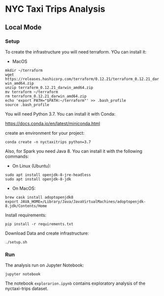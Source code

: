 # NYC Taxi Trips Analysis

## Local Mode
### Setup

To create the infrastructure you will need terraform. YOu can install it:

- MacOS

`mkdir ~/terraform`\
`wget https://releases.hashicorp.com/terraform/0.12.21/terraform_0.12.21_darwin_amd64.zip`\
`unzip terraform_0.12.21_darwin_amd64.zip`\
`mv terraform ~/terraform`\
`rm terraform_0.12.21_darwin_amd64.zip`\
`echo 'export PATH="$PATH:~/terraform"' >> .bash_profile`\
`source .bash_profile`

You will need Python 3.7. You can install it with Conda:

https://docs.conda.io/en/latest/miniconda.html

create an environment for your project:

`conda create -n nyctaxitrips python=3.7`

Also, for Spark you need Java 8. You can install it with the following commands:

- On Linux (Ubuntu):

`sudo apt install openjdk-8-jre-headless`\
`sudo apt install openjdk-8-jdk`

- On MacOS:

`brew cask install adoptopenjdk8`\
`export JAVA_HOME=/Library/Java/JavaVirtualMachines/adoptopenjdk-8.jdk/Contents/Home`

Install requirements: 

`pip install -r requirements.txt`

Download Data and create infrastructure:

`./setup.sh`

### Run

The analysis run on Jupyter Notebook:

`jupyter notebook`

The notebook `explorarion.ipynb` contains exploratory analysis of the nyctaxi-trips dataset.
